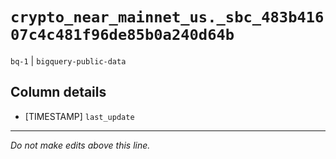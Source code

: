 # `crypto_near_mainnet_us._sbc_483b41607c4c481f96de85b0a240d64b`
`bq-1` | `bigquery-public-data`

## Column details
* [TIMESTAMP] `last_update`

-------------------------------------------------------------------------------
*Do not make edits above this line.*
